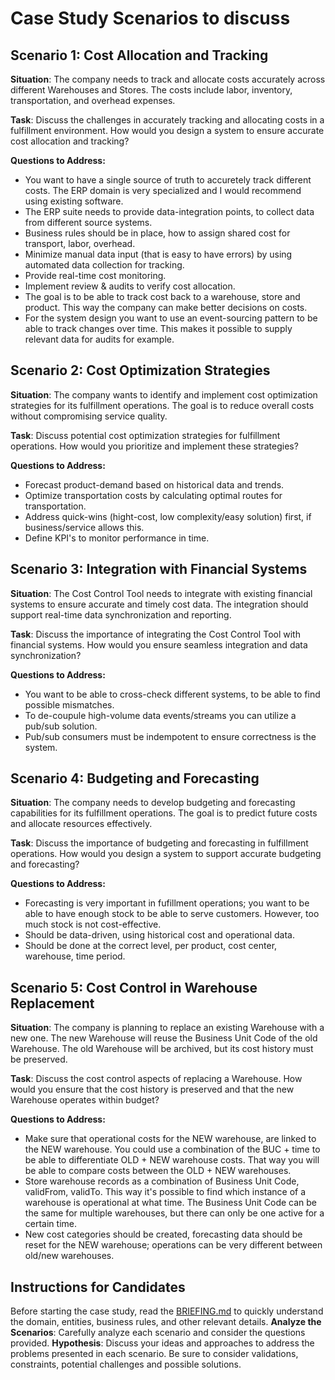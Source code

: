 # Case Study Scenarios to discuss

## Scenario 1: Cost Allocation and Tracking
**Situation**: The company needs to track and allocate costs accurately across different Warehouses and Stores. The costs include labor, inventory, transportation, and overhead expenses.

**Task**: Discuss the challenges in accurately tracking and allocating costs in a fulfillment environment. How would you design a system to ensure accurate cost allocation and tracking?

**Questions to Address:**

- You want to have a single source of truth to accuretely track different costs. The ERP domain is very specialized and I would recommend using existing software.
- The ERP suite needs to provide data-integration points, to collect data from different source systems.
- Business rules should be in place, how to assign shared cost for transport, labor, overhead.
- Minimize manual data input (that is easy to have errors) by using automated data collection for tracking.
- Provide real-time cost monitoring.
- Implement review & audits to verify cost allocation.
- The goal is to be able to track cost back to a warehouse, store and product. This way the company can make better decisions on costs.
- For the system design you want to use an event-sourcing pattern to be able to track changes over time. This makes it possible to supply relevant data for audits for example.

## Scenario 2: Cost Optimization Strategies
**Situation**: The company wants to identify and implement cost optimization strategies for its fulfillment operations. The goal is to reduce overall costs without compromising service quality.

**Task**: Discuss potential cost optimization strategies for fulfillment operations. How would you prioritize and implement these strategies?

**Questions to Address:**
- Forecast product-demand based on historical data and trends.
- Optimize transportation costs by calculating optimal routes for transportation.
- Address quick-wins (hight-cost, low complexity/easy solution) first, if business/service allows this.
- Define KPI's to monitor performance in time.

## Scenario 3: Integration with Financial Systems
**Situation**: The Cost Control Tool needs to integrate with existing financial systems to ensure accurate and timely cost data. The integration should support real-time data synchronization and reporting.

**Task**: Discuss the importance of integrating the Cost Control Tool with financial systems. How would you ensure seamless integration and data synchronization?

**Questions to Address:**
- You want to be able to cross-check different systems, to be able to find possible mismatches.
- To de-coupule high-volume data events/streams you can utilize a pub/sub solution.
- Pub/sub consumers must be indempotent to ensure correctness is the system.

## Scenario 4: Budgeting and Forecasting
**Situation**: The company needs to develop budgeting and forecasting capabilities for its fulfillment operations. The goal is to predict future costs and allocate resources effectively.

**Task**: Discuss the importance of budgeting and forecasting in fulfillment operations. How would you design a system to support accurate budgeting and forecasting?

**Questions to Address:**

- Forecasting is very important in fufillment operations; you want to be able to have enough stock to be able to serve customers. However, too much stock is not cost-effective.
- Should be data-driven, using historical cost and operational data.
- Should be done at the correct level, per product, cost center, warehouse, time period.

## Scenario 5: Cost Control in Warehouse Replacement
**Situation**: The company is planning to replace an existing Warehouse with a new one. The new Warehouse will reuse the Business Unit Code of the old Warehouse. The old Warehouse will be archived, but its cost history must be preserved.

**Task**: Discuss the cost control aspects of replacing a Warehouse. How would you ensure that the cost history is preserved and that the new Warehouse operates within budget?

**Questions to Address:**

- Make sure that operational costs for the NEW warehouse, are linked to the NEW warehouse. You could use a combination of the BUC + time to be able to differentiate OLD + NEW warehouse costs. That way you will be able to compare costs between the OLD + NEW warehouses.
- Store warehouse records as a combination of Business Unit Code, validFrom, validTo. This way it's possible to find which instance of a warehouse is operational at what time. The Business Unit Code can be the same for multiple warehouses, but there can only be one active for a certain time.
- New cost categories should be created, forecasting data should be reset for the NEW warehouse; operations can be very different between old/new warehouses.

## Instructions for Candidates
Before starting the case study, read the [BRIEFING.md](BRIEFING.md) to quickly understand the domain, entities, business rules, and other relevant details.
**Analyze the Scenarios**: Carefully analyze each scenario and consider the questions provided.
**Hypothesis**: Discuss your ideas and approaches to address the problems presented in each scenario. Be sure to consider validations, constraints, potential challenges and possible solutions.
